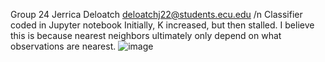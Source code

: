 Group 24
Jerrica Deloatch
deloatchj22@students.ecu.edu
/n Classifier coded in Jupyter notebook
Initially, K increased, but then stalled. I believe this is because nearest neighbors ultimately only depend on what observations are nearest.
![image](https://user-images.githubusercontent.com/113311736/190349328-acd60667-48b2-4792-9128-c26b90bcad37.png)
